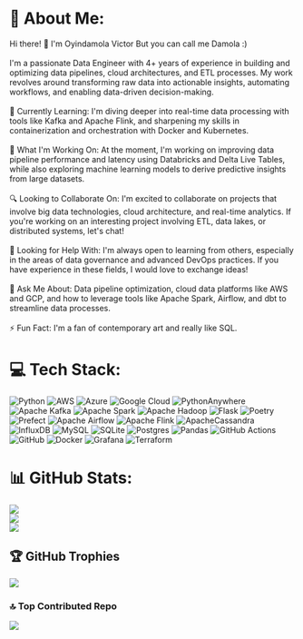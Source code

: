 # 💫 About Me:
Hi there! 👋 I'm Oyindamola Victor But you can call me Damola :)<br><br>I'm a passionate Data Engineer with 4+ years of experience in building and optimizing data pipelines, cloud architectures, and ETL processes. My work revolves around transforming raw data into actionable insights, automating workflows, and enabling data-driven decision-making.<br><br>    🌱 Currently Learning: I'm diving deeper into real-time data processing with tools like Kafka and Apache Flink, and sharpening my skills in containerization and orchestration with Docker and Kubernetes.<br><br>    💼 What I'm Working On: At the moment, I'm working on improving data pipeline performance and latency using Databricks and Delta Live Tables, while also exploring machine learning models to derive predictive insights from large datasets.<br><br>    🔍 Looking to Collaborate On: I'm excited to collaborate on projects that involve big data technologies, cloud architecture, and real-time analytics. If you're working on an interesting project involving ETL, data lakes, or distributed systems, let's chat!<br><br>    🤝 Looking for Help With: I'm always open to learning from others, especially in the areas of data governance and advanced DevOps practices. If you have experience in these fields, I would love to exchange ideas!<br><br>    💬 Ask Me About: Data pipeline optimization, cloud data platforms like AWS and GCP, and how to leverage tools like Apache Spark, Airflow, and dbt to streamline data processes.<br><br>    ⚡ Fun Fact: I'm a fan of contemporary art and really like SQL.


# 💻 Tech Stack:
![Python](https://img.shields.io/badge/python-3670A0?style=plastic&logo=python&logoColor=ffdd54) ![AWS](https://img.shields.io/badge/AWS-%23FF9900.svg?style=plastic&logo=amazon-aws&logoColor=white) ![Azure](https://img.shields.io/badge/azure-%230072C6.svg?style=plastic&logo=microsoftazure&logoColor=white) ![Google Cloud](https://img.shields.io/badge/GoogleCloud-%234285F4.svg?style=plastic&logo=google-cloud&logoColor=white) ![PythonAnywhere](https://img.shields.io/badge/pythonanywhere-%232F9FD7.svg?style=plastic&logo=pythonanywhere&logoColor=151515) ![Apache Kafka](https://img.shields.io/badge/Apache%20Kafka-000?style=plastic&logo=apachekafka) ![Apache Spark](https://img.shields.io/badge/Apache%20Spark-FDEE21?style=plastic&logo=apachespark&logoColor=black) ![Apache Hadoop](https://img.shields.io/badge/Apache%20Hadoop-66CCFF?style=plastic&logo=apachehadoop&logoColor=black) ![Flask](https://img.shields.io/badge/flask-%23000.svg?style=plastic&logo=flask&logoColor=white) ![Poetry](https://img.shields.io/badge/Poetry-%233B82F6.svg?style=plastic&logo=poetry&logoColor=0B3D8D) ![Prefect](https://img.shields.io/badge/Prefect-%23ffffff.svg?style=plastic&logo=prefect&logoColor=white) ![Apache Airflow](https://img.shields.io/badge/Apache%20Airflow-017CEE?style=plastic&logo=Apache%20Airflow&logoColor=white) ![Apache Flink](https://img.shields.io/badge/Apache%20Flink-E6526F?style=plastic&logo=Apache%20Flink&logoColor=white) ![ApacheCassandra](https://img.shields.io/badge/cassandra-%231287B1.svg?style=plastic&logo=apache-cassandra&logoColor=white) ![InfluxDB](https://img.shields.io/badge/InfluxDB-22ADF6?style=plastic&logo=InfluxDB&logoColor=white) ![MySQL](https://img.shields.io/badge/mysql-4479A1.svg?style=plastic&logo=mysql&logoColor=white) ![SQLite](https://img.shields.io/badge/sqlite-%2307405e.svg?style=plastic&logo=sqlite&logoColor=white) ![Postgres](https://img.shields.io/badge/postgres-%23316192.svg?style=plastic&logo=postgresql&logoColor=white) ![Pandas](https://img.shields.io/badge/pandas-%23150458.svg?style=plastic&logo=pandas&logoColor=white) ![GitHub Actions](https://img.shields.io/badge/github%20actions-%232671E5.svg?style=plastic&logo=githubactions&logoColor=white) ![GitHub](https://img.shields.io/badge/github-%23121011.svg?style=plastic&logo=github&logoColor=white) ![Docker](https://img.shields.io/badge/docker-%230db7ed.svg?style=plastic&logo=docker&logoColor=white) ![Grafana](https://img.shields.io/badge/grafana-%23F46800.svg?style=plastic&logo=grafana&logoColor=white) ![Terraform](https://img.shields.io/badge/terraform-%235835CC.svg?style=plastic&logo=terraform&logoColor=white)
# 📊 GitHub Stats:
![](https://github-readme-stats.vercel.app/api?username=Oyindamola-victor&theme=dark&hide_border=false&include_all_commits=true&count_private=true)<br/>
![](https://github-readme-streak-stats.herokuapp.com/?user=Oyindamola-victor&theme=dark&hide_border=false)<br/>
![](https://github-readme-stats.vercel.app/api/top-langs/?username=Oyindamola-victor&theme=dark&hide_border=false&include_all_commits=true&count_private=true&layout=compact)

## 🏆 GitHub Trophies
![](https://github-profile-trophy.vercel.app/?username=Oyindamola-victor&theme=radical&no-frame=false&no-bg=false&margin-w=4)

### 🔝 Top Contributed Repo
![](https://github-contributor-stats.vercel.app/api?username=Oyindamola-victor&limit=5&theme=dark&combine_all_yearly_contributions=true)

<!-- Proudly created with GPRM ( https://gprm.itsvg.in ) -->
